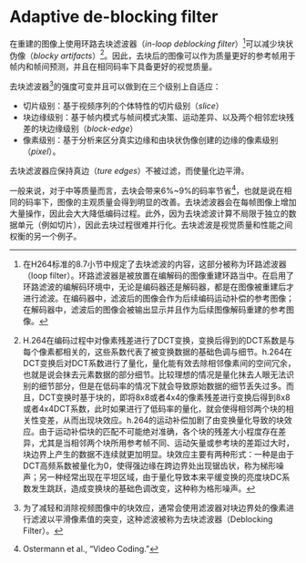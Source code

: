 # Adaptive de-blocking filter
在重建的图像上使用环路去块滤波器（*in-loop deblocking filter*）[^1]可以减少块状伪像（*blocky artifacts*）[^2]。因此，去块后的图像可以作为质量更好的参考帧用于帧内和帧间预测，并且在相同码率下具备更好的视觉质量。

去块滤波器[^3]的强度可变并且可以做到在三个级别上自适应：

* 切片级别：基于视频序列的个体特性的切片级别（*slice*）
* 块边缘级别：基于帧内模式与帧间模式决策、运动差异、以及两个相邻宏块残差的块边缘级别（*block-edge*）
* 像素级别：基于分析来区分真实边缘和由块状伪像创建的边缘的像素级别（*pixel*）。

去块滤波器应保持真边（*ture edges*）不被过滤，而使量化边平滑。

一般来说，对于中等质量而言，去块会带来6%~9%的码率节省[^4]，也就是说在相同的码率下，图像的主观质量会得到明显的改善。去块滤波器会在每帧图像上增加大量操作，因此会大大降低编码过程。此外，因为去块滤波计算不局限于独立的数据单元（例如切片），因此去块过程很难并行化。去块滤波是视觉质量和性能之间权衡的另一个例子。

[^1]: 在H264标准的8.7小节中规定了去块滤波的内容，这部分被称为环路滤波器（loop filter）。环路滤波器是被放置在编解码的图像重建环路当中。在启用了环路滤波的编解码环境中，无论是编码器还是解码器，都是在图像被重建后才进行滤波。在编码器中，滤波后的图像会作为后续编码运动补偿的参考图像；在解码器中，滤波后的图像会被输出显示并且作为后续图像解码重建的参考图像。

[^2]: H.264在编码过程中对像素残差进行了DCT变换，变换后得到的DCT系数是与每个像素都相关的，这些系数代表了被变换数据的基础色调与细节。h.264在DCT变换后对DCT系数进行了量化，量化能有效去除相邻像素间的空间冗余，也就是说会抹去元素数据的部分细节。比较理想的情况是量化抹去人眼无法识别的细节部分，但是在低码率的情况下就会导致原始数据的细节丢失过多。而且，DCT变换时基于块的，即将8x8或者4x4的像素残差进行变换后得到8x8或者4x4DCT系数，此时如果进行了低码率的量化，就会使得相邻两个块的相关性变差，从而出现块效应。h.264的运动补偿加剧了由变换量化导致的块效应。由于运动补偿块的匹配不可能绝对准确，各个块的残差大小程度存在差异，尤其是当相邻两个块所用参考帧不同、运动矢量或参考块的差距过大时，块边界上产生的数据不连续就更加明显。块效应主要有两种形式：一种是由于DCT高频系数被量化为0，使得强边缘在跨边界处出现锯齿状，称为梯形噪声；另一种经常出现在平坦区域，由于量化导致本来平缓变换的亮度块DC系数发生跳跃，造成变换块的基础色调改变，这种称为格形噪声。

[^3]: 为了减轻和消除视频图像中的块效应，通常会使用滤波器对块边界处的像素进行滤波以平滑像素值的突变，这种滤波被称为去块滤波器（Deblocking Filter）。

[^4]: Ostermann et al., “Video Coding.”



